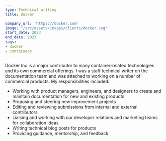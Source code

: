 ```yaml
---
type: Technical writing
title: Docker

company_url: 'https://docker.com'
image: "/src/assets/images/clients/docker.svg"
start_date: 2023
end_date: 2023
tags:
- docker
- containers
---
```


Docker Inc is a major contributor to many container-related technologies and its own commercial offerings. I was a staff technical writer on the documentation team and was attached to working on a number of commercial products. My responsibilities included:

- Working with product managers, engineers, and designers to create and maintain documentation for new and existing products
- Proposing and steering new improvement projects
- Editing and reviewing submissions from internal and external contributors
- Liaising and working with our developer relations and marketing teams for collaboration ideas
- Writing technical blog posts for products
- Providing guidance, mentorship, and feedback